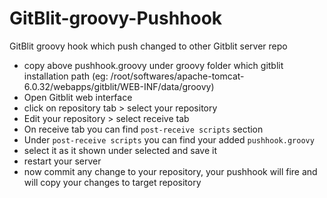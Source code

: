 # GitBlit-groovy-Pushhook
GitBlit groovy hook which push changed to other Gitblit server repo

* copy above pushhook.groovy under groovy folder which gitblit installation path (eg: /root/softwares/apache-tomcat-6.0.32/webapps/gitblit/WEB-INF/data/groovy)
* Open Gitblit web interface
* click on repository tab > select your repository 
* Edit your repository >  select receive tab
* On receive tab you can find `post-receive scripts` section
* Under `post-receive scripts` you can find your added `pushhook.groovy` 
* select it as it shown under selected and save it
* restart your server
* now commit any change to your repository, your pushhook will fire and will copy your changes to target repository
